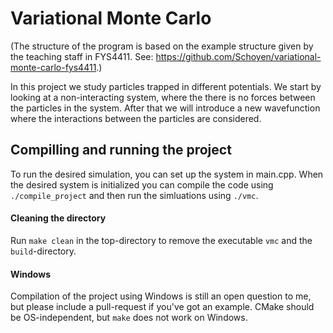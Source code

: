 # Variational Monte Carlo
(The structure of the program is based on the example structure given by the teaching staff in FYS4411. See: https://github.com/Schoyen/variational-monte-carlo-fys4411.)

In this project we study particles trapped in different potentials. We start by looking at a non-interacting system, where the there is no forces between the particles in the system. After that we will introduce a new wavefunction where the interactions between the particles are considered. 

## Compilling and running the project
To run the desired simulation, you can set up the system in main.cpp. When the desired system is initialized you can compile the code using
`./compile_project` and then run the simluations using `./vmc`.  

#### Cleaning the directory
Run `make clean` in the top-directory to remove the executable `vmc` and the `build`-directory.

#### Windows
Compilation of the project using Windows is still an open question to me, but please include a pull-request if you've got an example. CMake should be OS-independent, but `make` does not work on Windows.

